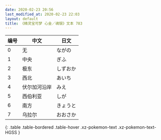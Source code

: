```yaml
---
date: 2020-02-23 20:56
last_modified_at: 2020-02-23 22:03
layout: default
title: 《精灵宝可梦 心金／魂银》文本 783
---
```

| 编号 | 中文 | 日文 |
| ---- | ---- | ---- |
| 0 | 无 | ながの |
| 1 | 中央 | ぎふ |
| 2 | 极东 | しずおか |
| 3 | 西北 | あいち |
| 4 | 伏尔加河沿岸 | みえ |
| 5 | 西伯利亚 | しが |
| 6 | 南方 | きょうと |
| 7 | 乌拉尔 | おおさか |
{: .table .table-bordered .table-hover .xz-pokemon-text .xz-pokemon-text-HGSS }